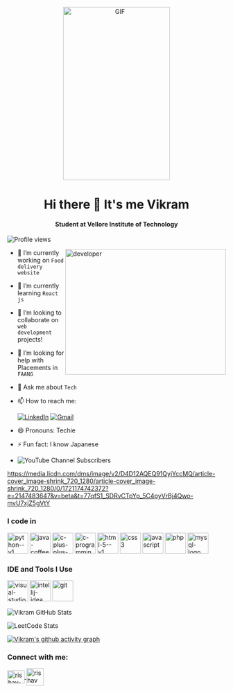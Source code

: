<p align="center">
  <img src="https://i.pinimg.com/originals/81/17/8b/81178b47a8598f0c81c4799f2cdd4057.gif" alt="GIF" width="70%" height="400">
</p>


<h1 align="center">Hi there 👋 It's me Vikram</h1>
<h4 align="center">Student at Vellore Institute of Technology</h4>


<p align="left">
  <img src="https://komarev.com/ghpvc/?username=Vikramr16&label=Profile%20views&color=0e75b6&style=flat" alt="Profile views" />
</p>

<img align="right" width="370" height="290" src="https://media.licdn.com/dms/image/D4D12AQE1ioPOFoNVCw/article-cover_image-shrink_600_2000/0/1679083748046?e=2147483647&v=beta&t=6pAfb6fO3GI0uXsLmzKqlZNtlv8FZrswVQODH-prBvY" alt="developer">

- 🔭 I’m currently working on `Food delivery website`
- 🌱 I’m currently learning `React js`
- 👯 I’m looking to collaborate on `web development` projects!
- 🤔 I’m looking for help with Placements in `FAANG`
- 💬 Ask me about `Tech`
- 📫 How to reach me:

    [![LinkedIn](https://img.shields.io/badge/LinkedIn-0077B5?style=for-the-badge&logo=linkedin&logoColor=white)](https://www.linkedin.com/in/vikramr16) [](https://www.linkedin.com/in/vikramr16)    [![Gmail](https://img.shields.io/badge/Gmail-D14836?style=for-the-badge&logo=gmail&logoColor=white)](mailto:vikram.rofficial@gmail.com) [](mailto:vikram.rofficial@gmail.com)
- 😄 Pronouns: Techie
- ⚡ Fun fact: I know Japanese
- ![YouTube Channel Subscribers](https://img.shields.io/youtube/channel/subscribers/UCr3kGM7DIo8cCUt9bFrODyw)

https://media.licdn.com/dms/image/v2/D4D12AQEQ91QyjYccMQ/article-cover_image-shrink_720_1280/article-cover_image-shrink_720_1280/0/1721174742372?e=2147483647&v=beta&t=77qfS1_SDRvCTpYp_5C4pyVrBj4Qwo-mvU7xjZ5gVtY

### I code in

<img width="48" height="48" src="https://img.icons8.com/color/48/python--v1.png" alt="python--v1"/> <img width="48" height="48" src="https://img.icons8.com/color/48/java-coffee-cup-logo--v1.png" alt="java-coffee-cup-logo--v1"/> <img width="48" height="48" src="https://img.icons8.com/color/48/c-plus-plus-logo.png" alt="c-plus-plus-logo"/> <img width="48" height="48" src="https://img.icons8.com/color/48/c-programming.png" alt="c-programming"/> <img width="48" height="48" src="https://img.icons8.com/color/48/html-5--v1.png" alt="html-5--v1"/> <img width="48" height="48" src="https://img.icons8.com/color/48/css3.png" alt="css3"/> <img width="48" height="48" src="https://img.icons8.com/color/48/javascript.png" alt="javascript"/> <img width="48" height="48" src="https://img.icons8.com/color/48/php.png" alt="php"/> <img width="48" height="48" src="https://img.icons8.com/color/48/mysql-logo.png" alt="mysql-logo"/>

### IDE and Tools I Use

<img width="48" height="48" src="https://img.icons8.com/color/48/visual-studio-code-2019.png" alt="visual-studio-code-2019"/> <img width="48" height="48" src="https://img.icons8.com/color/48/intellij-idea.png" alt="intellij-idea"/> <img width="48" height="48" src="https://img.icons8.com/color/48/git.png" alt="git"/> 


![Vikram GitHub Stats](https://github-readme-stats.vercel.app/api?username=Vikramr16&theme=dark&show_icons=true&hide=issues,contribs)

![LeetCode Stats](https://leetcard.jacoblin.cool/vikrampro?theme=dark&font=Raleway&ext=contest)

[![Vikram's github activity graph](https://github-readme-activity-graph.vercel.app/graph?username=Vikramr16&bg_color=171617&color=faf9f9&line=00f000&point=fdfcfc&area=true&hide_border=true)](https://github.com/ashutosh00710/github-readme-activity-graph)

<h3 align="left">Connect with me:</h3>
<p align="left">
  <a href="https://linkedin.com/in/vikramr16" target="blank">
    <img align="center" src="https://raw.githubusercontent.com/rahuldkjain/github-profile-readme-generator/master/src/images/icons/Social/linked-in-alt.svg" alt="rishav-chanda-b89a791b3" height="30" width="40" />
  </a>
  
  <a href="https://www.youtube.com/techbenchcorner" target="blank">
    <img align="center" src="https://raw.githubusercontent.com/rahuldkjain/github-profile-readme-generator/master/src/images/icons/Social/youtube.svg" alt="rishav chanda" height="40" width="40" />
  </a>
</p>
